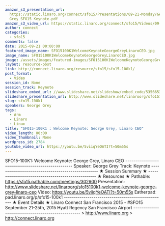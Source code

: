 ```yaml
---
amazon_s3_presentation_url:
  https://static.linaro.org/connect/sfo15/Presentations/09-21-Monday/George
  Grey SFO15 Keynote.pdf
amazon_s3_video_url: https://static.linaro.org/connect/sfo15/Videos/09-21-Monday/SFO15-100K1%20and%20K2%20-%20Keynotes%20George%20Grey%20Linaro%20CEO%20and%20%20Keynote%20Simon%20Segars%20ARM%20CEO.mp4
author: connect
categories:
  - sfo15
comments: false
date: 2015-09-21 00:00:00
featured_image_name: SFO15100K1WelcomeKeynoteGeorgeGreyLinaroCEO.jpg
image_name: SFO15100K1WelcomeKeynoteGeorgeGreyLinaroCEO.jpg
image: /assets/images/featured-images/SFO15100K1WelcomeKeynoteGeorgeGreyLinaroCEO.jpg
layout: resource-post
link: http://connect.linaro.org/resource/sfo15/sfo15-100k1/
post_format:
  - Video
session_id: None
session_track: Keynote
slideshare_embed_url: //www.slideshare.net/slideshow/embed_code/53566535
slideshare_presentation_url: http://www.slideshare.net/linaroorg/sfo15100k1-welcome-keynote-george-grey-linaro-ceo
slug: sfo15-100k1
speakers: George Grey
tags:
  - Arm
  - Linaro
  - Linux
title: "SFO15-100K1 : Welcome Keynote: George Grey, Linaro CEO"
video_length: 00:00
video_thumbnail: None
wordpress_id: 2784
youtube_video_url: https://youtu.be/5viiqYeOATI?t=50m55s
---
```


SFO15-100K1: Welcome Keynote: George Grey, Linaro CEO --------------------------------------------------- Speaker: George Grey Track: Keynote --------------------------------------------------- ★ Session Summary ★ --------------------------------------------------- ★ Resources ★ Pathable: https://sfo15.pathable.com/meetings/302600 Presentation: http://www.slideshare.net/linaroorg/sfo15100k1-welcome-keynote-george-grey-linaro-ceo Video: https://youtu.be/5viiqYeOATI?t=50m55s Eatherpad: pad.linaro.org/p/sfo15-100k1 --------------------------------------------------- ★ Event Details ★ Linaro Connect San Francisco 2015 - #SFO15 September 21-25th, 2015 Hyatt Regency San Francisco Airport --------------------------------------------------- > http://www.linaro.org > http://connect.linaro.org

